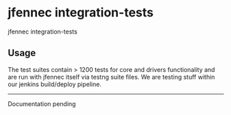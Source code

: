 # jfennec integration-tests
jfennec integration-tests

## Usage

The test suites contain > 1200 tests for core and drivers functionality and are run with jfennec itself via
testng suite files. We are testing stuff within our jenkins build/deploy pipeline.

***

Documentation pending